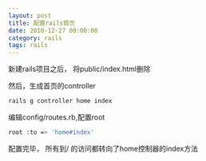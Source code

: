 ```yaml
---
layout: post
title: 配置rails首页
date: 2010-12-27 00:00:00
category: rails
tags: rails
---
```


新建rails项目之后， 将public/index.html删除

然后，生成首页的controller

```bash
rails g controller home index
```

编辑config/routes.rb,配置root

```bash
root :to => 'home#index'
```

配置完毕， 所有到/ 的访问都转向了home控制器的index方法